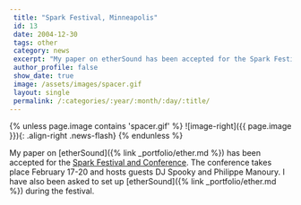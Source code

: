 ```yaml
---
 title: "Spark Festival, Minneapolis"
 id: 13
 date: 2004-12-30
 tags: other
 category: news
 excerpt: "My paper on etherSound has been accepted for the Spark Festival and Conference. The conference takes place February 17-20 and hosts guests DJ Spooky and Philippe Manoury. I have also been asked to set..."
 author_profile: false
 show_date: true
 image: /assets/images/spacer.gif
 layout: single
 permalink: /:categories/:year/:month/:day/:title/
---
```

{% unless page.image contains 'spacer.gif' %}
   ![image-right]({{ page.image }}){: .align-right .news-flash}
{% endunless %}

My paper on [etherSound]({% link _portfolio/ether.md %}) has been accepted for the <a href="http://spark.cla.umn.edu/">Spark Festival and Conference</a>. The conference takes place February 17-20 and hosts guests DJ Spooky and Philippe Manoury. I have also been asked to set up  [etherSound]({% link _portfolio/ether.md %}) during the festival.



